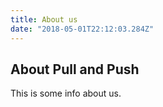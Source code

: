 ```yaml
---
title: About us
date: "2018-05-01T22:12:03.284Z"
---
```


## About Pull and Push
This is some info about us.
